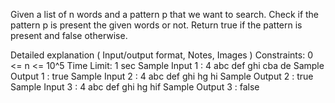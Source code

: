 Given a list of n words and a pattern p that we want to search. Check if the pattern p is present the given words or not. Return true if the pattern is present and false otherwise.

Detailed explanation ( Input/output format, Notes, Images )
Constraints:
0 <= n <= 10^5
Time Limit: 1 sec
Sample Input 1 :
4
abc def ghi cba
de
Sample Output 1 :
true
Sample Input 2 :
4
abc def ghi hg
hi
Sample Output 2 :
true
Sample Input 3 :
4
abc def ghi hg
hif
Sample Output 3 :
false

